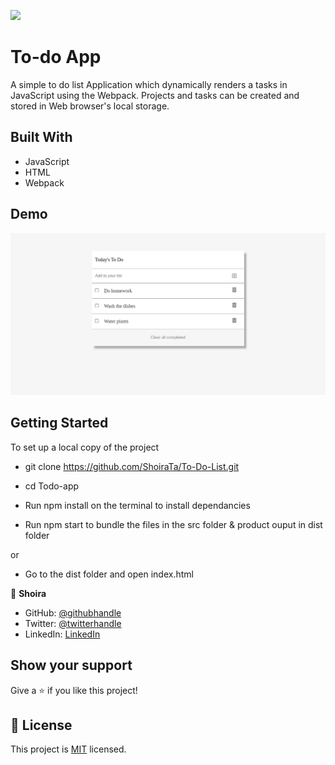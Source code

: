 ![](https://img.shields.io/badge/Microverse-blueviolet)

# To-do App

A simple to do list Application which dynamically renders a tasks in JavaScript using the Webpack. Projects and tasks can be created and stored in Web browser's local storage.

## Built With

- JavaScript
- HTML
- Webpack

## Demo

![](demo.png)

## Getting Started

To set up a local copy of the project

- git clone https://github.com/ShoiraTa/To-Do-List.git

- cd Todo-app

- Run npm install on the terminal to install dependancies

- Run npm start to bundle the files in the src folder & product ouput in dist folder

or

- Go to the dist folder and open index.html

👤 **Shoira**

- GitHub: [@githubhandle](linkedin.com/in/shoira-tashpulatova-bab4a7122)
- Twitter: [@twitterhandle](https://twitter.com/Shoira03)
- LinkedIn: [LinkedIn](https://www.linkedin.com/feed/)

## Show your support

Give a ⭐️ if you like this project!


## 📝 License

This project is [MIT](lic.url) licensed.
